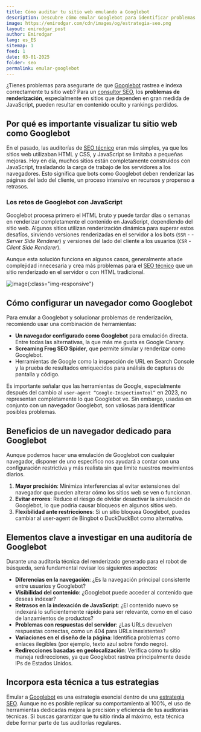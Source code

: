 ```yaml
---
title: Cómo auditar tu sitio web emulando a Googlebot
description: Descubre cómo emular Googlebot para identificar problemas de renderización y optimizar el SEO técnico de tu sitio web.
image: https://emirodgar.com/cdn/images/og/estrategia-seo.png
layout: emirodgar_post
author: Emirodgar
lang: es_ES
sitemap: 1
feed: 1
date: 03-01-2025
folder: seo
permalink: emular-googlebot
---
```



¿Tienes problemas para asegurarte de que [Googlebot](https://emirodgar.com/detectar-googlebot) rastrea e indexa correctamente tu sitio web? Para un [consultor SEO](https://emirodgar.com/consultor-seo), los **problemas de renderización**, especialmente en sitios que dependen en gran medida de JavaScript, pueden resultar en contenido oculto y rankings perdidos.  

## Por qué es importante visualizar tu sitio web como Googlebot  

En el pasado, las auditorías de [SEO técnico](https://emirodgar.com/seo-tecnico) eran más simples, ya que los sitios web utilizaban HTML y CSS, y JavaScript se limitaba a pequeñas mejoras. Hoy en día, muchos sitios están completamente construidos con JavaScript, trasladando la carga de trabajo de los servidores a los navegadores. Esto significa que bots como Googlebot deben renderizar las páginas del lado del cliente, un proceso intensivo en recursos y propenso a retrasos.  

### Los retos de Googlebot con JavaScript  

Googlebot procesa primero el HTML bruto y puede tardar días o semanas en renderizar completamente el contenido en JavaScript, dependiendo del sitio web. Algunos sitios utilizan renderización dinámica para superar estos desafíos, sirviendo versiones renderizadas en el servidor a los bots (`SSR` - *- Server Side Renderer*) y versiones del lado del cliente a los usuarios (`CSR` - *Client Side Renderer*).  

Aunque esta solución funciona en algunos casos, generalmente añade complejidad innecesaria y crea más problemas para el [SEO técnico](https://emirodgar.com/seo-tecnico) que un sitio renderizado en el servidor o con HTML tradicional.  

![image](https://github.com/user-attachments/assets/267d2e03-2b0f-4ff7-9c3c-7aba2700a7d2){:class="img-responsive"}


## Cómo configurar un navegador como Googlebot  

Para emular a Googlebot y solucionar problemas de renderización, recomiendo usar una combinación de herramientas:  

- **Un navegador configurado como Googlebot** para emulación directa. Entre todas las alternativas, la que más me gusta es Google Canary.  
- **Screaming Frog SEO Spider**, que permite simular y renderizar como Googlebot.  
- Herramientas de Google como la inspección de URL en Search Console y la prueba de resultados enriquecidos para análisis de capturas de pantalla y código.  

Es importante señalar que las herramientas de Google, especialmente después del cambio al `user-agent “Google-InspectionTool”` en 2023, no representan completamente lo que Googlebot ve. Sin embargo, usadas en conjunto con un navegador Googlebot, son valiosas para identificar posibles problemas.  

## Beneficios de un navegador dedicado para Googlebot  

Aunque podemos hacer una emulación de Googlebot con cualquier navegador, disponer de uno específico nos ayudará a contar con una configuración restrictiva y más realista sin que limite nuestros movimientos diarios. 

1. **Mayor precisión**: Minimiza interferencias al evitar extensiones del navegador que pueden alterar cómo los sitios web se ven o funcionan.  
2. **Evitar errores**: Reduce el riesgo de olvidar desactivar la simulación de Googlebot, lo que podría causar bloqueos en algunos sitios web.  
3. **Flexibilidad ante restricciones**: Si un sitio bloquea Googlebot, puedes cambiar al user-agent de Bingbot o DuckDuckBot como alternativa.  

## Elementos clave a investigar en una auditoría de Googlebot  

Durante una auditoría técnica del renderizado generado para el robot de búsqueda, será fundamental revisar los siguientes aspectos:  

- **Diferencias en la navegación**: ¿Es la navegación principal consistente entre usuarios y Googlebot?  
- **Visibilidad del contenido**: ¿Googlebot puede acceder al contenido que deseas indexar?  
- **Retrasos en la indexación de JavaScript**: ¿El contenido nuevo se indexará lo suficientemente rápido para ser relevante, como en el caso de lanzamientos de productos?  
- **Problemas con respuestas del servidor**: ¿Las URLs devuelven respuestas correctas, como un 404 para URLs inexistentes?  
- **Variaciones en el diseño de la página**: Identifica problemas como enlaces ilegibles (por ejemplo, texto azul sobre fondo negro).  
- **Redirecciones basadas en geolocalización**: Verifica cómo tu sitio maneja redirecciones, ya que Googlebot rastrea principalmente desde IPs de Estados Unidos.  

## Incorpora esta técnica a tus estrategias  

Emular a [Googlebot](https://emirodgar.com/detectar-googlebot) es una estrategia esencial dentro de una [estrategia SEO](https://emirodgar.com/estrategia-seo). Aunque no es posible replicar su comportamiento al 100%, el uso de herramientas dedicadas mejora la precisión y eficiencia de tus auditorías técnicas. Si buscas garantizar que tu sitio rinda al máximo, esta técnica debe formar parte de tus auditorías regulares. 

